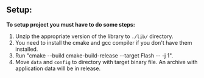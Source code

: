  ## Setup:

 **To setup project you must have to do some steps:**
 1. Unzip the appropriate version of the library to `./lib/` directory.
 2. You need to install the cmake and gcc compiler if you don't have them installed.
 3. Run "cmake --build cmake-build-release --target Flash -- -j 1".
 4. Move `data` and `config` to directory with target binary file. An archive with application data will be in release.
